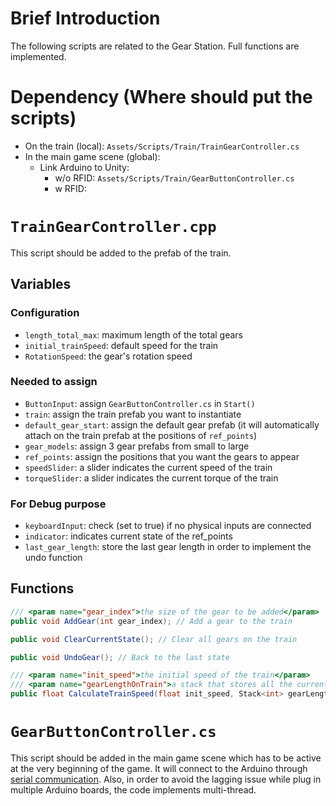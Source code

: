 # Brief Introduction
The following scripts are related to the Gear Station.
Full functions are implemented. 

# Dependency (Where should put the scripts)
- On the train (local): `Assets/Scripts/Train/TrainGearController.cs`
- In the main game scene (global):
    - Link Arduino to Unity: 
        - w/o RFID: `Assets/Scripts/Train/GearButtonController.cs`
        - w RFID: 

# `TrainGearController.cpp`
This script should be added to the prefab of the train.

## Variables 
### Configuration

- `length_total_max`: maximum length of the total gears
- `initial_trainSpeed`: default speed for the train
- `RotationSpeed`: the gear's rotation speed

### Needed to assign
- `ButtonInput`: assign `GearButtonController.cs` in `Start()`
- `train`: assign the train prefab you want to instantiate
- `default_gear_start`: assign the default gear prefab (it will automatically attach on the train prefab at the positions of `ref_points`)
- `gear_models`: assign 3 gear prefabs from small to large
- `ref_points`: assign the positions that you want the gears to appear
- `speedSlider`: a slider indicates the current speed of the train
- `torqueSlider`: a slider indicates the current torque of the train


### For Debug purpose
- `keyboardInput`: check (set to true) if no physical inputs are connected
- `indicator`: indicates current state of the ref_points
- `last_gear_length`: store the last gear length in order to implement the undo function

## Functions
``` C#
/// <param name="gear_index">the size of the gear to be added</param>
public void AddGear(int gear_index); // Add a gear to the train
```

``` C#
public void ClearCurrentState(); // Clear all gears on the train
```

``` C#
public void UndoGear(); // Back to the last state
```

``` C#
/// <param name="init_speed">the initial speed of the train</param>
/// <param name="gearLengthOnTrain">a stack that stores all the current length of the gears</param>
public float CalculateTrainSpeed(float init_speed, Stack<int> gearLengthOnTrain); // Calculate the current speed of the train according to the gears installed
```

# `GearButtonController.cs`
This script should be added in the main game scene which has to be active at the very beginning of the game.
It will connect to the Arduino through [serial communication](https://create.arduino.cc/projecthub/raisingawesome/unity-game-engine-and-arduino-serial-communication-12fdd5).
Also, in order to avoid the lagging issue while plug in multiple Arduino boards, the code implements multi-thread.




